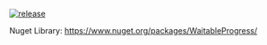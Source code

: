 [![release](https://github.com/jasondavis303/WaitableProgress/actions/workflows/release.yml/badge.svg)](https://github.com/jasondavis303/WaitableProgress/actions/workflows/release.yml)

Nuget Library: https://www.nuget.org/packages/WaitableProgress/


